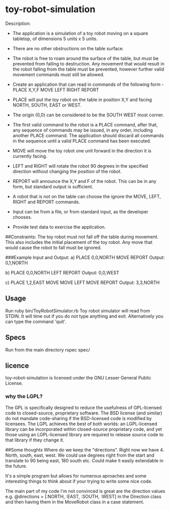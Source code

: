 toy-robot-simulation
====================

Description:
  * The application is a simulation of a toy robot moving on a square tabletop, of dimensions 5 units x 5 units.
  * There are no other obstructions on the table surface.
  * The robot is free to roam around the surface of the table, but must be prevented from falling to destruction. Any movement that would result in the robot falling from the table must be prevented, however further valid movement commands must still be allowed.

  * Create an application that can read in commands of the following form -
PLACE X,Y,F
MOVE
LEFT
RIGHT
REPORT

  * PLACE will put the toy robot on the table in position X,Y and facing NORTH, SOUTH, EAST or WEST. 
  * The origin (0,0) can be considered to be the SOUTH WEST most corner.
  * The first valid command to the robot is a PLACE command, after that, any sequence of commands may be issued, in any order, including another PLACE command. The application should discard all commands in the sequence until a valid PLACE command has been executed.
  * MOVE will move the toy robot one unit forward in the direction it is currently facing.
  * LEFT and RIGHT will rotate the robot 90 degrees in the specified direction without changing the position of the robot.
  * REPORT will announce the X,Y and F of the robot. This can be in any form, but standard output is sufficient.

  * A robot that is not on the table can choose the ignore the MOVE, LEFT, RIGHT and REPORT commands.
  * Input can be from a file, or from standard input, as the developer chooses.
  * Provide test data to exercise the application.

##Constraints:
The toy robot must not fall off the table during movement. This also includes the initial placement of the toy robot. 
Any move that would cause the robot to fall must be ignored.

###Example Input and Output:
a)
PLACE 0,0,NORTH
MOVE
REPORT
Output: 0,1,NORTH

b)
PLACE 0,0,NORTH
LEFT
REPORT
Output: 0,0,WEST

c)
PLACE 1,2,EAST
MOVE
MOVE
LEFT
MOVE
REPORT
Output: 3,3,NORTH

## Usage
Run 
ruby bin/ToyRobotSimulator.rb
Toy robot simulator will read from STDIN. It will time out if you do not type anything and exit. Alternatively you can type the command 'quit'.

## Specs
Run from the main directory 
rspec spec/

## licence
toy-robot-simulation is licensed under the GNU Lesser General Public License.

### why the LGPL?
The GPL is specifically designed to reduce the usefulness of GPL-licensed code to closed-source, proprietary software. The BSD license (and similar) do not mandate code-sharing if the BSD-licensed code is modified by licensees. The LGPL achieves the best of both worlds: an LGPL-licensed library can be incorporated within closed-source proprietary code, and yet those using an LGPL-licensed library are required to release source code to that library if they change it.


##Some thoughts
Where do we keep the "directions". Right now we have 4. North, south, east, west. We could use degrees right from the start and translate to 90 being east, 180 south etc. Could make it easily extendable in the future.

It's a simple program but allows for numerous aproaches and some interesting things to think about if your trying to write some nice code.

The main part of my code I'm not convinced is great are the direction values e.g. @directions = [:NORTH, :EAST, :SOUTH, :WEST] in the Direction class and then having them in the MoveRobot class in a case statement.
